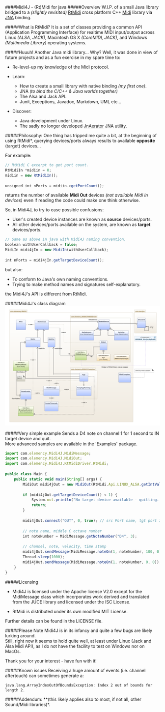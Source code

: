 ####Midi4J - (Rt)Midi for java 
#####Overview
W.I.P. of a small Java library bridged to a *(slightly revisited)*
[RtMidi](http://www.music.mcgill.ca/~gary/rtmidi/index.html)
cross platform C++ [Midi](http://www.planetoftunes.com/midi-sequencing/midi-status-and-data-bytes.html) 
library via [JNA](https://github.com/java-native-access/jna) binding.

#####What is RtMidi?
It is a set of classes providing a common API (Application Programming Interface) for realtime 
MIDI input/output across Linux *(ALSA, JACK)*, Macintosh OS X *(CoreMIDI, JACK)*, and Windows *(Multimedia Library)* 
operating systems.

#####Huuuh! Another Java midi library... Why?
Well, it was done in view of future projects and as a fun exercise in my spare time to:
- Re-level-up my knowledge of the Midi protocol. 
- Learn:
    - How to create a small library with native binding *(my first one)*.
    - JNA *(to bind the C/C++ & Java worlds together)* 
    - The Alsa and Jack API.
    - Junit, Exceptions, Javadoc, Markdown, UML etc...

- Discover:
    - Java development under Linux.
    - The sadly no longer developed [JnAerator](https://github.com/nativelibs4java/JNAerator) JNA utility.

#####Philosophy:
One thing has tripped me quite a bit, at the beginning of using RtMidi*, querying devices/ports always results 
to available **opposite** (target) devices...

For example:
```javascript
// RtMidi C excerpt to get port count.
RtMidiIn *midiin = 0;
midiin = new RtMidiIn();

unsigned int nPorts = midiin->getPortCount();
```
returns the number of available **Midi Out** devices *(not available Midi In devices)* even if reading the code 
could make one think otherwise.

So, in Midi4J, to try to ease possible confusions:
- User's created device instances are known as **source** devices/ports.
- All other devices/ports available on the system, are known as **target** devices/ports. 
```javascript
// Same as above in java with Midi4J naming convention.
boolean withUserCallback = false;
MidiIn midi4jIn = new MidiIn(withUserCallback);

int nPorts = midi4jIn.getTargetDeviceCount();
```
but also:
- To conform to Java's own naming conventions.
- Trying to make method names and signatures self-explanatory.

the Midi4J's API is different from RtMidi.

#####Midi4J's class diagram    
![Midi4J Diagram](images/midi4j_class_diagram.png)

#####Very simple example
Sends a D4 note on channel 1 for 1 second to IN target device and quit.<br>
More advanced samples are available in the 'Examples' package.
```javascript
import com.elemency.Midi4J.MidiMessage;
import com.elemency.Midi4J.MidiOut;
import com.elemency.Midi4J.RtMidiDriver.RtMidi;

public class Main {
    public static void main(String[] args) {
        MidiOut midi4jOut = new MidiOut(RtMidi.Api.LINUX_ALSA.getIntValue(), "Midi4J");

        if (midi4jOut.getTargetDeviceCount() < 1) {
            System.out.println("No target device available - quitting...");
            return;
        }

        midi4jOut.connect("OUT", 0, true); // src Port name, tgt port ID, auto connect

        // note name, middle C octave number        
        int noteNumber = MidiMessage.getNoteNumber("D4", 3);

        // channel, note, velocity, time stamp
        midi4jOut.sendMessage(MidiMessage.noteOn(1, noteNumber, 100, 0));
        Thread.sleep(1000);
        midi4jOut.sendMessage(MidiMessage.noteOn(1, noteNumber, 0, 0));
    }
}
```

#####Licensing
- Midi4J is licensed under the Apache license V2.0 except for the MidiMessage class which
incorporates work derived and translated from the JUCE library and licensed under the ISC License.

- RtMidi is distributed under its own modified MIT License.

Further details can be found in the LICENSE file.


#####Please Note
Midi4J is in its infancy and quite a few bugs are likely lurking around.<br>
Still, right now it seems to hold quite well, at least under Linux (Jack and Alsa Midi API), 
as I do not have the facility to test on Windows nor on MacOs.

Thank you for your interest - have fun with it!


#####Known issues
Receiving a huge amount of events (i.e. channel aftertouch) can sometimes generate a:
```
java.lang.ArrayIndexOutOfBoundsException: Index 2 out of bounds for length 2.
```

#####Addendum:
**(this likely applies also to most, if not all, other Sound/Midi libraries)*.

